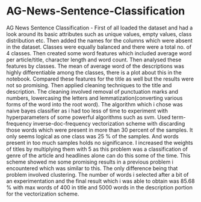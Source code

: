 # AG-News-Sentence-Classification
AG News Sentence Classification - 
First of all loaded the dataset and had a look around its basic attributes such as unique values, empty values, class distribution etc. Then added the names for the columns which were absent in the dataset. Classes were equally balanced and there were a total no. of 4 classes. Then created some word features which included average word per article/title, character length and word count. Then analysed these features by classes. The mean of average word of the descriptions was highly differentiable among the classes, there is a plot about this in the notebook. Compared these features for the title as well but the results were not so promising. Then applied cleaning techniques to the title and description. The cleaning involved removal of punctuation marks and numbers, lowercasing the letters and lemmatization(converting various forms of the word into the root word). The algorithm which i chose was naive bayes classifier as i had too less of time to experiment with hyperparameters of some powerful algorithms such as svm. Used term-frequency inverse-doc-frequency vectorization scheme with discarding those words which were present in more than 30 percent of the samples. It only seems logical as one class was 25 % of the samples. And words present in too much samples holds no significance. I increased the weights of titles by multiplying them with 5 as this problem was a classification of genre of the article and headlines alone can do this some of the time. This scheme showed me some promising results in a previous problem i encountered which was similar to this. The only difference being  that problem involved clustering. The number of words i selected after a bit of an experimentation and the final result which i was able to obtain was 85.68 % with max words of 400 in title and 5000 words in the description portion for the vectorization scheme. 


